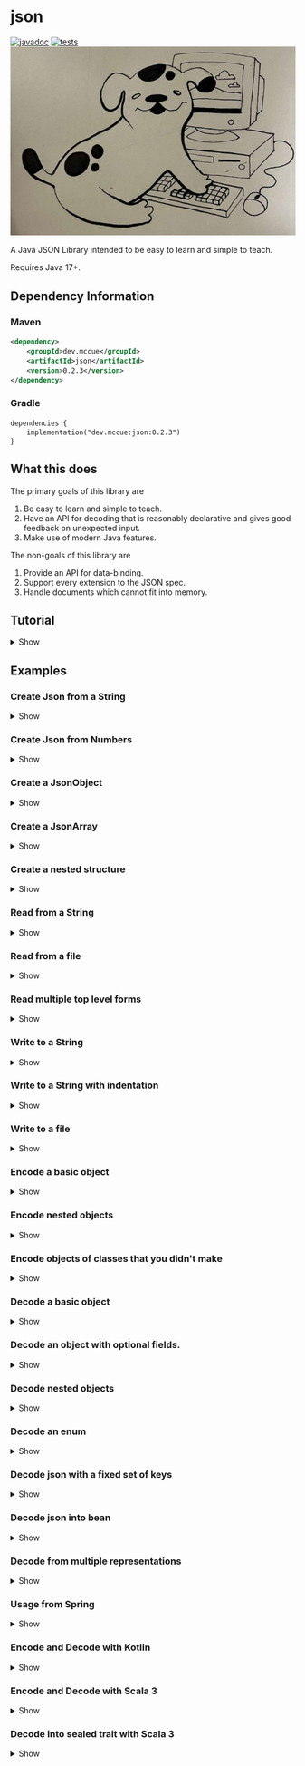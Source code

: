 # json

[![javadoc](https://javadoc.io/badge2/dev.mccue/json/javadoc.svg)](https://javadoc.io/doc/dev.mccue/json)
[![tests](https://github.com/bowbahdoe/json/actions/workflows/test.yml/badge.svg)](https://github.com/bowbahdoe/json/actions/workflows/test.yml)
<img src="./bopbop.png"></img>

A Java JSON Library intended to be easy to learn and simple to teach.

Requires Java 17+.

## Dependency Information

### Maven

```xml
<dependency>
    <groupId>dev.mccue</groupId>
    <artifactId>json</artifactId>
    <version>0.2.3</version>
</dependency>
```

### Gradle

```
dependencies {
    implementation("dev.mccue:json:0.2.3")
}
```

## What this does

The primary goals of this library are
1. Be easy to learn and simple to teach.
2. Have an API for decoding that is reasonably declarative and gives good feedback
   on unexpected input.
3. Make use of modern Java features.

The non-goals of this library are

1. Provide an API for data-binding.
2. Support every extension to the JSON spec.
3. Handle documents which cannot fit into memory.

## Tutorial

<details>
    <summary>Show</summary>

### The Data Model

JSON is a data format. It looks like the following sample.

```json
{
    "name": "kermit",
    "wife": null,
    "girlfriend": "Ms. Piggy",
    "age": 22,
    "children": [
        {
            "species": "frog",
            "gender": "male"
        },
        {
            "species": "pig",
            "gender": "female"
        }
    ],
    "commitmentIssues": true
}
```

In JSON you represent data using a combination of objects (maps from strings to JSON),
arrays (ordered sequences of JSON), strings, numbers, true, false, and null.

Therefore, one "natural" way to think about the data stored in a JSON document
is as the union of those possibilities.

```
JSON is one of
- a map of string to JSON
- a list of JSON
- a string
- a number
- true
- false
- null
```

The way to represent this in Java is using a sealed interface, which
provides an explicit list of types which are allowed to implement it.

```java 
public sealed interface Json
        permits 
            JsonObject,
            JsonArray,
            JsonString,
            JsonNumber,
            JsonBoolean,
            JsonNull {
}
```

This means that if you have a field or variable which has the type `Json`, you know
that it is either a `JsonObject`, `JsonArray`, `JsonString`, `JsonNumber`, `JsonBoolean`,
or `JsonNull`.

That is the first thing provided by my library. There is a `Json` type
and subtypes representing those different cases.

```java
import dev.mccue.json.*;

public class Main {
    static Json greeting() {
        return JsonString.of("hello");
    }
    
    public static void main(String[] args) {
        Json json = greeting();
        switch (json) {
            case JsonObject object ->
                    System.out.println("An object");
            case JsonArray array ->
                    System.out.println("An array");
            case JsonString str ->
                    System.out.println("A string");
            case JsonNumber number ->
                    System.out.println("A number");
            case JsonBoolean bool ->
                    System.out.println("A boolean");
            case JsonNull __ ->
                    System.out.println("A json null");
        }
    }
}
```

You can create instances
of these subtypes using factory methods on the types themselves.

```java
import dev.mccue.json.*;

import java.util.List;
import java.util.Map;

public class Main {
    public static void main(String[] args) {
        JsonObject kermit = JsonObject.of(Map.of(
                "name", JsonString.of("kermit"),
                "age", JsonNumber.of(22),
                "commitmentIssues", JsonBoolean.of(true),
                "wife", JsonNull.instance(),
                "children", JsonArray.of(List.of(
                        JsonString.of("Tiny Tim")
                ))
        ));

        System.out.println(kermit);
    }
}
```

Or by using factory methods on `Json`, which aren't guaranteed to give you
any specific subtype but in exchange will handle converting any stray `null`s to `JsonNull`.

```java
import dev.mccue.json.*;

import java.util.List;
import java.util.Map;

public class Main {
    public static void main(String[] args) {
        Json kermit = Json.of(Map.of(
                "name", Json.of("kermit"),
                "age", Json.of(22),
                "commitmentIssues", Json.of(true),
                "wife", Json.ofNull(),
                "children", Json.of(List.of(
                        JsonString.of("Tiny Tim")
                ))
        ));

        System.out.println(kermit);
    }
}
```

For `JsonObject` and `JsonArray`, there also use builders available which
can make it so that you don't need to write `Json.of` on every value.

```java
import dev.mccue.json.Json;

public class Main {
    public static void main(String[] args) {
        Json kermit = Json.objectBuilder()
                .put("name", "kermit")
                .put("age", 22)
                .putTrue("commitmentIssues")
                .putNull("wife")
                .put("children", Json.arrayBuilder()
                        .add("Tiny Tim"))
                .build();

        System.out.println(kermit);
    }
}
```

### Writing

Once you have some `Json` you can write it out to a `String` using `Json.writeString`

```java
import dev.mccue.json.Json;

public class Main {
    public static void main(String[] args) {
        Json songJson = Json.objectBuilder()
                .put("title", "Rainbow Connection")
                .put("year", 1979)
                .build();

        String song = Json.writeString(songJson);
        System.out.println(song);
    }
}
```

```json
{"title":"Rainbow Connection","year":1979}
```

If output is meant to be consumed by humans then whitespace can be added
using a customized instance of `JsonWriteOptions`.

```java
import dev.mccue.json.Json;
import dev.mccue.json.JsonWriteOptions;

public class Main {
    public static void main(String[] args) {
        Json songJson = Json.objectBuilder()
                .put("title", "Rainbow Connection")
                .put("year", 1979)
                .build();

        String song = Json.writeString(
                songJson,
                new JsonWriteOptions()
                        .withIndentation(4)
        );
        
        System.out.println(song);
    }
}
```

```json
{
    "title": "Rainbow Connection",
    "year": 1979
}
```

If you want to write JSON to something other than a `String`, you need to
obtain a `Writer` and use `Json.write`.

```java
import dev.mccue.json.Json;

import java.io.IOException;
import java.nio.file.Files;
import java.nio.file.Path;

public class Main {
    public static void main(String[] args) throws IOException {
        Json songJson = Json.objectBuilder()
                .put("title", "Rainbow Connection")
                .put("year", 1979)
                .build();


        try (var fileWriter = Files.newBufferedWriter(
                Path.of("song.json"))
        ) {
            Json.write(songJson, fileWriter);
        }
    }
}
```

### Encoding

To turn a class you have defined into JSON, you just need to make a method
which creates an instance of `Json` from the data stored in your class.

```java
import dev.mccue.json.Json;

record Muppet(String name) {
    Json toJson() {
        return Json.objectBuilder()
                .put("name", name)
                .build();
    }
}

public class Main {
    public static void main(String[] args) {
        var beaker = new Muppet("beaker");
        Json beakerJson = beaker.toJson();

        System.out.println(Json.writeString(beakerJson));
    }
}
```

This process is "encoding." You "encode" your data into JSON and then "write"
that JSON to some output.

For classes that you did not define, the logic for the conversion just needs to live somewhere.
Dealer's choice where, but static methods are generally a good call.

```java
import dev.mccue.json.Json;

import java.time.Month;
import java.time.MonthDay;
import java.time.format.DateTimeFormatter;

final class TimeEncoders {
    private TimeEncoders() {}

    static Json monthDayToJson(MonthDay monthDay) {
        return Json.of(
                DateTimeFormatter.ofPattern("MM-dd")
                        .format(monthDay)
        );
    }
}

record Muppet(String name, MonthDay birthday) {
    Json toJson() {
        return Json.objectBuilder()
                .put("name", name)
                .put(
                        "birthday", 
                        TimeEncoders.monthDayToJson(birthday)
                )
                .build();
    }
}

public class Main {
    public static void main(String[] args) {
        var elmo = new Muppet(
                "Elmo",
                MonthDay.of(Month.FEBRUARY, 3)
        );
        Json elmoJson = elmo.toJson();

        System.out.println(Json.writeString(elmoJson));
    }
}
```

```json
{"name":"Elmo","birthday":"02-03"}
```

If a class you define has a JSON representation that could be considered "canonical", the interface `JsonEncodable`
can be implemented. This will let you pass an instance of the class directly to `Json.writeString` or `Json.write`.

```java
import dev.mccue.json.Json;
import dev.mccue.json.JsonEncodable;

record Muppet(String name, boolean great)
        implements JsonEncodable {
    @Override
    public Json toJson() {
        return Json.objectBuilder()
                .put("name", name)
                .put("great", great)
                .build();
    }
}

public class Main {
    public static void main(String[] args) {
        var gonzo = new Muppet("Gonzo", true);
        System.out.println(Json.writeString(gonzo));
    }
}
```

### Reading

The inverse of writing JSON is reading it.

If you have some JSON stored in a `String` you can
read it into `Json` using `Json.readString`.

```java
import dev.mccue.json.Json;

public class Main {
    public static void main(String[] args) {
        Json movie = Json.readString("""
                {
                    "title": "Treasure Island",
                    "cast": [
                        {
                            "name": "Kermit",
                            "role": "The Captain",
                            "muppet": true
                        },
                        {
                            "name": "Tim Curry",
                            "role": "Long John Silver",
                            "muppet": false
                        }
                    ]
                
                }
                """);

        System.out.println(movie);
    }
}
```

If that JSON is coming from another source, you need to obtain a `Reader` and use `Json.read`.

```java
import dev.mccue.json.Json;

import java.io.IOException;
import java.io.Reader;
import java.nio.file.Files;
import java.nio.file.Path;

public class Main {
    public static void main(String[] args) throws IOException {
        // If you were following along, we created this earlier!
        Json song;
        try (Reader fileReader = Files.newBufferedReader(
                Path.of("song.json"))
        ) {
            song = Json.read(fileReader);
        }

        System.out.println(song);
    }
}
```

If the JSON you provide is malformed in some way, a `JsonReadException` will be thrown.

```java
import dev.mccue.json.Json;

public class Main {
    public static void main(String[] args) {
        // Should be in quotes
        Json.readString("fozzie");
    }
}
```

```java
Exception in thread "main" dev.mccue.json.JsonReadException: JSON error (unexpected character): f
	at dev.mccue.json.JsonReadException.unexpectedCharacter(JsonReadException.java:33)
	at dev.mccue.json.internal.JsonReaderMethods.readStream(JsonReaderMethods.java:525)
	at dev.mccue.json.internal.JsonReaderMethods.read(JsonReaderMethods.java:533)
	at dev.mccue.json.internal.JsonReaderMethods.readFullyConsume(JsonReaderMethods.java:543)
	at dev.mccue.json.Json.readString(Json.java:369)
	at dev.mccue.json.Json.readString(Json.java:364)
	at dev.mccue.example.Main.main(Main.java:9)
```

### Decoding

Up to this point, everything has been more or less the same as it is for other "tree-based"
JSON libraries like [org.json](https://github.com/stleary/JSON-java) or [json-simple](https://github.com/fangyidong/json-simple).

This is where that will start to change.

To take some `Json` and turn it into a user defined class, a basic approach would be to use `instanceof` checks to see if
the `Json` is a particular subtype and navigate from there.

```java
import dev.mccue.json.*;

record Muppet(String name, boolean canSpeak) {
    static Muppet fromJson(Json json) {
        if (json instanceof JsonObject object &&
            object.get("name") instanceof JsonString name &&
            object.get("canSpeak") instanceof JsonBoolean canSpeak) {
            return new Muppet(name.toString(), canSpeak.value());
        }
        else {
            throw new RuntimeException("Invalid Muppet");
        }
    }
}

public class Main {
    public static void main(String[] args) {
        var json = Json.readString("""
                {
                    "name": "animal",
                    "canSpeak": false
                }
                """);

        var animal = Muppet.fromJson(json);

        System.out.println(animal);
    }
}
```

This process is "decoding." You "read" your data into JSON and then "decode"
it to some type you define.

The problem with the `instanceof` approach is that you will end up with bad error messages on unexpected data.
In this case the error message would just be `"Invalid Muppet"`. The code to get better errors is tedious to write
and I haven't seen many folks in the wild do it.

To get good errors, you should use the static methods defined in `JsonDecoder`.

```java
package dev.mccue.example;

import dev.mccue.json.*;

record Muppet(String name, boolean canSpeak) {
    static Muppet fromJson(Json json) {
        return new Muppet(
                JsonDecoder.field(
                        json,
                        "name", 
                        JsonDecoder::string
                ),
                JsonDecoder.field(
                        json, 
                        "canSpeak", 
                        JsonDecoder::boolean_
                )
        );
    }
}

public class Main {
    public static void main(String[] args) {
        var json = Json.readString("""
                {
                    "name": "animal",
                    "canSpeak": false
                }
                """);

        var animal = Muppet.fromJson(json);

        System.out.println(animal);
    }
}
```

These handle the fiddly process of checking whether the JSON matches the structure you
expect and throwing an appropriate error.

You should read this declaration as "at the field `name` I expect a string."

```java
JsonDecoder.field(json, "name", JsonDecoder::string)
```

If the JSON is not an object, or doesn't have a value for `name`, or that value
is not a string, you will get a `JsonDecodeException`.

```java
public class Main {
    public static void main(String[] args) {
        var json = Json.readString("""
                {
                    "canSpeak": false
                }
                """);

        var animal = JsonDecoder.field(
                json, 
                "name", 
                JsonDecoder::string
        );

        System.out.println(animal);
    }
}
```
Which will have a message indicating exactly what went wrong and where.

```java 
Problem with the value at json.name:

    {
        "canSpeak": false
    }

no value for field
```

The last argument to `JsonDecoder.field` is the `JsonDecoder` you want to use to interpret the value at that field.
In this case a method reference to `JsonDecoder.string`, which is a method that asserts JSON is a string
and throws if it isn't.

For the methods which take more than one argument, there are overloads
which can be used to get an instance of `JsonDecoder`.

```java
// This will actually decode the json into a list of strings
List<String> items = JsonDecoder.array(json, JsonDecoder::string);

// This will just return a decoder
Decoder<List<String>> decoder = 
        JsonDecoder.array(JsonDecoder::string);
```

This, in conjunction with `JsonDecoder.field` is how you are intended to explore nested paths.

```java
public class Main {
    public static void main(String[] args) {
        var json = Json.readString("""
                {
                    "villains": ["constantine", "doc hopper"]
                }
                """);

        List<String> villains = JsonDecoder.field(
                json,
                "villains",
                JsonDecoder.array(JsonDecoder::string)
        );

        System.out.println(villains);
    }
}
```

To decode JSON into your custom classes, you should add either a constructor or
a static factory method which takes in `Json` and use these decoders to make your objects.

```java
import dev.mccue.json.*;

import java.util.List;

record Actor(String name, String role, boolean muppet) {
    static Actor fromJson(Json json) {
        return new Actor(
                JsonDecoder.field(json, "name", JsonDecoder::string),
                JsonDecoder.field(json, "role", JsonDecoder::string),
                JsonDecoder.optionalField(
                        json, 
                        "muppet",
                        JsonDecoder::boolean_,
                        true
                )
        );
    }
}


record Movie(String title, List<Actor> cast) {
    static Movie fromJson(Json json) {
        return new Movie(
                JsonDecoder.field(json, "title", JsonDecoder::string),
                JsonDecoder.field(
                        json, 
                        "cast", 
                        JsonDecoder.array(Actor::fromJson)
                )
        );
    }
}

public class Main {
    public static void main(String[] args) {
        var json = Json.readString("""
                 {
                     "title": "Treasure Island",
                     "cast": [
                         {
                             "name": "Kermit",
                             "role": "The Captain"
                         },
                         {
                             "name": "Tim Curry",
                             "role": "Long John Silver",
                             "muppet": false
                         }
                     ]
                 }
                 """);

        var movie = Movie.fromJson(json);

        System.out.println(movie);
    }
}
```

### Full Round-Trip

With all of that out of the way, here is how you might define a model,
write it to json, and read it back in.

```java
import dev.mccue.json.*;

import java.util.List;

record Actor(String name, String role, boolean muppet)
    implements JsonEncodable {
    static Actor fromJson(Json json) {
        return new Actor(
                JsonDecoder.field(json, "name", JsonDecoder::string),
                JsonDecoder.field(json, "role", JsonDecoder::string),
                JsonDecoder.optionalField(
                        json,
                        "muppet",
                        JsonDecoder::boolean_,
                        true)
        );
    }

    @Override
    public Json toJson() {
        return Json.objectBuilder()
                .put("name", name)
                .put("role", role)
                .put("muppet", muppet)
                .build();
    }
}


record Movie(String title, List<Actor> cast)
    implements JsonEncodable {
    static Movie fromJson(Json json) {
        return new Movie(
                JsonDecoder.field(json, "title", JsonDecoder::string),
                JsonDecoder.field(
                        json, 
                        "cast", 
                        JsonDecoder.array(Actor::fromJson)
                )
        );
    }

    @Override
    public Json toJson() {
        return Json.objectBuilder()
                .put("title", title)
                .put("cast", cast)
                .build();
    }
}

public class Main {
    public static void main(String[] args) {
        var json = Json.readString("""
                 {
                     "title": "Treasure Island",
                     "cast": [
                         {
                             "name": "Kermit",
                             "role": "The Captain",
                             "muppet": true
                         },
                         {
                             "name": "Tim Curry",
                             "role": "Long John Silver",
                             "muppet": false
                         }
                     ]
                 }
                 """);

        var movie = Movie.fromJson(json);

        var roundTrippedJson = Json.readString(
                Json.writeString(movie.toJson())
        );
        var roundTrippedMovie = Movie.fromJson(roundTrippedJson);

        System.out.println(
                json.equals(roundTrippedJson)
        );

        System.out.println(
                movie.equals(roundTrippedMovie)
        );
    }
}
```
</details>


## Examples

### Create Json from a String

<details>
    <summary>Show</summary>

```java
import dev.mccue.json.Json;
import dev.mccue.json.JsonObject;

public class Main {
   public static void main(String[] args) {
      Json line = Json.of("rainbow connection");

      System.out.println(line);
   }
}
```
</details>

### Create Json from Numbers

<details>
    <summary>Show</summary>

```java
import dev.mccue.json.Json;
import dev.mccue.json.JsonArray;

import java.math.BigDecimal;
import java.math.BigInteger;
import java.util.List;

public class Main {
   public static void main(String[] args) {
      JsonArray numbers = JsonArray.of(
              Json.of(1),
              Json.of(2L),
              Json.of(3.5),
              Json.of(new BigInteger("4")),
              Json.of(new BigDecimal("5.5"))
      );


      System.out.println(numbers);
   }
}
```
</details>

### Create a JsonObject

<details>
    <summary>Show</summary>

```java
import dev.mccue.json.Json;
import dev.mccue.json.JsonObject;

public class Main {
   public static void main(String[] args) {
      JsonObject swedishChef = Json.objectBuilder()
              .put("name", "chef")
              .put("nationality", "swedish")
              .put("lines", 1)
              .build();

      System.out.println(swedishChef);
   }
}
```
</details>

### Create a JsonArray

<details>
    <summary>Show</summary>

```java
import dev.mccue.json.Json;
import dev.mccue.json.JsonArray;

public class Main {
   public static void main(String[] args) {
      JsonArray lonelyNumbers = Json.arrayBuilder()
              .add(1)
              .add(2)
              .build();

      System.out.println(lonelyNumbers);
   }
}
```
</details>

### Create a nested structure

<details>
    <summary>Show</summary>

```java
import dev.mccue.json.Json;
import dev.mccue.json.JsonObject;

public class Main {
   public static void main(String[] args) {
      JsonObject kermit = Json.objectBuilder()
              .put("name", "kermit")
              .put("wife", Json.objectBuilder()
                      .put("name", "ms piggy"))
              .put("children", Json.arrayBuilder()
                      .add(Json.objectBuilder()
                              .put("species", "frog")
                              .put("gender", "male"))
                      .add(Json.objectBuilder()
                              .put("species", "pig")
                              .put("gender", "female")))
              .put("commitmentIssues", true)
              .build();

      System.out.println(kermit);
   }
}
```
</details>

### Read from a String

<details>
    <summary>Show</summary>



```java
import dev.mccue.json.Json;

public class Main {
    public static void main(String[] args) {
        Json parsed = Json.readString("""
                {
                    "name": "Tiny Tim",
                    "cute": true
                }
                """);

        System.out.println(parsed);
    }
}
```
</details>

### Read from a file

<details>
    <summary>Show</summary>

```java
import dev.mccue.json.Json;

import java.io.IOException;
import java.nio.file.Files;
import java.nio.file.Path;

public class Main {
    public static void main(String[] args) throws IOException {
        Json parsed;
        try (var reader = Files.newBufferedReader(Path.of("in.json"))) {
            parsed = Json.read(reader);
        }

        System.out.println(parsed);
    }
}
```

</details>

### Read multiple top level forms

<details>
    <summary>Show</summary>

```java
import dev.mccue.json.Json;

import java.io.StringReader;

public class Main {
    public static void main(String[] args) {
        String source = """
                { "name": "gonzo" }
                { "name": "kermit" }
                { "name": "ms. piggy" }
                """;

        var reader = Json.reader(new StringReader(source));

        for (var muppet : reader) {
            System.out.println(muppet);
        }
    }
}
```

</details>

### Write to a String

<details>
    <summary>Show</summary>

```java
import dev.mccue.json.Json;

public class Main {
   public static void main(String[] args) {
      Json beaker = Json.objectBuilder()
              .put("name", "Beaker")
              .put("milliliters", 5)
              .put("scientist", true)
              .build();

      String written = Json.writeString(beaker);

      System.out.println(written);
   }
}
```

```
{"name":"Beaker","milliliters":5,"scientist":true}
```

</details>

### Write to a String with indentation

<details>
    <summary>Show</summary>

```java
import dev.mccue.json.Json;
import dev.mccue.json.JsonWriteOptions;

public class Main {
    public static void main(String[] args) {
        Json beaker = Json.objectBuilder()
                .put("name", "Beaker")
                .put("milliliters", 5)
                .put("scientist", true)
                .build();
        
        String written = Json.writeString(
                beaker,
                new JsonWriteOptions()
                        .withIndentation(4)
        );

        System.out.println(written);
    }
}
```

```
{
    "name": "Beaker",
    "milliliters": 5,
    "scientist": true
}
```

</details>

### Write to a file

<details>
    <summary>Show</summary>

```java 
import dev.mccue.json.Json;

import java.io.IOException;
import java.nio.file.Files;
import java.nio.file.Path;

public class Main {
    public static void main(String[] args) throws IOException {
        Json bunsen = Json.objectBuilder()
                .put("name", "bunsen")
                .put("scientist", true)
                .build();

        try (var writer = Files.newBufferedWriter(
                Path.of("out.json")
        )) {
            Json.write(bunsen, writer);
        }
    }
}
```

</details>

### Encode a basic object

<details>
    <summary>Show</summary>

```java
import dev.mccue.json.Json;
import dev.mccue.json.JsonEncodable;
import dev.mccue.json.JsonWriteOptions;

record Muppet(String name, boolean canSing)
        implements JsonEncodable {

    @Override
    public Json toJson() {
        return Json.objectBuilder()
                .put("name", this.name)
                .put("canSing", this.canSing)
                .build();
    }
}

public class Main {
    public static void main(String[] args) {
        var animal = new Muppet("animal", false);
        System.out.println(Json.writeString(
                animal,
                new JsonWriteOptions()
                        .withIndentation(4)
        ));
    }
}
```

```
{
    "name": "animal",
    "canSing": false
}
```

</details>

### Encode nested objects

<details>
    <summary>Show</summary>

```java
import dev.mccue.json.Json;
import dev.mccue.json.JsonEncodable;
import dev.mccue.json.JsonWriteOptions;

import java.util.List;

record Muppet(String name)
        implements JsonEncodable {

    @Override
    public Json toJson() {
        return Json.objectBuilder()
                .put("name", this.name)
                .build();
    }
}

record Movie(String title, List<Muppet> cast)
        implements JsonEncodable {

    @Override
    public Json toJson() {
        return Json.objectBuilder()
                .put("title", this.title)
                .put("cast", this.cast)
                .build();
    }
}

public class Main {
    public static void main(String[] args) {
        var kermit = new Muppet("kermit");
        var gonzo = new Muppet("gonzo");
        var rizzo = new Muppet("rizzo");

        var treasureIsland = new Movie(
                "Treasure Island",
                List.of(kermit, gonzo, rizzo)
        );

        System.out.println(Json.writeString(
                treasureIsland,
                new JsonWriteOptions()
                        .withIndentation(4)
        ));
    }
}
```

```
{
    "title": "Treasure Island",
    "cast": [
        {
            "name": "kermit"
        },
        {
            "name": "gonzo"
        },
        {
            "name": "rizzo"
        }
    ]
}
```

</details>

### Encode objects of classes that you didn't make

<details>
    <summary>Show</summary>

```java
public class Main {
    static Json encodeInstant(Instant instant) {
        return Json.of(DateTimeFormatter.ISO_INSTANT.format(instant));
    }

    public static void main(String[] args) {
        Json instant = encodeInstant(Instant.now());
        System.out.println(Json.writeString(instant));
    }
}
```

</details>

### Decode a basic object

<details>
    <summary>Show</summary>

```java
import dev.mccue.json.Json;
import dev.mccue.json.JsonDecoder;

record Muppet(String name) {
    static Muppet fromJson(Json json) {
        var name = JsonDecoder.field(json, "name", JsonDecoder::string);
        return new Muppet(name);
    }
}

public class Main {
    public static void main(String[] args) {
        var jsonString = """
                [
                    {
                        "name": "kermit"
                    },
                    {
                        "name": "gonzo"
                    },
                    {
                        "name": "rizzo"
                    }
                ]
                """;
        var json = Json.readString(jsonString);

        var muppets = JsonDecoder.array(json, Muppet::fromJson);

        System.out.println(muppets);
    }
}
```

</details>

### Decode an object with optional fields.

<details>
    <summary>Show</summary>

```java
import dev.mccue.json.Json;
import dev.mccue.json.JsonDecoder;

record Muppet(String name, String role) {
    static Muppet fromJson(Json json) {
        var name = JsonDecoder.field(json, "name", JsonDecoder::string);
        var role = JsonDecoder.optionalField(json, "role", JsonDecoder::string, "sidekick");
        return new Muppet(name, role);
    }
}


public class Main {
    public static void main(String[] args) {
        var jsonString = """
                [
                    {
                        "name": "kermit",
                        "role": "captain"
                    },
                    {
                        "name": "gonzo"
                    },
                    {
                        "name": "rizzo"
                    }
                ]
                """;
        var json = Json.readString(jsonString);
        var muppets = JsonDecoder.array(json, Muppet::fromJson);

        System.out.println(muppets);
    }
}
```

</details>

### Decode nested objects

<details>
    <summary>Show</summary>

```java
import dev.mccue.json.Json;
import dev.mccue.json.JsonDecoder;

import java.util.List;

record Muppet(String name) {
    static Muppet fromJson(Json json) {
        return new Muppet(JsonDecoder.field(json, "name", JsonDecoder::string));
    }

}

record Movie(String title, List<Muppet> cast) {
    static Movie fromJson(Json json) {
        return new Movie(
                JsonDecoder.field(json, "title", JsonDecoder::string),
                JsonDecoder.field(json, "cast", JsonDecoder.array(Muppet::fromJson))
        );
    }
}

public class Main {
    public static void main(String[] args) {
        var jsonString = """
                {
                    "title": "Treasure Island",
                    "cast": [
                        {
                            "name": "kermit"
                        },
                        {
                            "name": "gonzo"
                        },
                        {
                            "name": "rizzo"
                        }
                    ]
                }
                """;
        var json = Json.readString(jsonString);
        var movie = Movie.fromJson(json);

        System.out.println(movie);
    }
}
```

</details>

### Decode an enum

<details>
    <summary>Show</summary>

```java
import dev.mccue.json.Json;
import dev.mccue.json.JsonDecoder;

import java.util.List;

enum Location {
   CALIFORNIA,
   RHODE_ISLAND,
   SASKATCHEWAN,
   NEW_YORK;

   static Location fromJson(Json json) {
      return Location.valueOf(JsonDecoder.string(json));
   }
}

public class Main {
   public static void main(String[] args) {
      Json locationsJson = Json.readString("""
              [
                  "CALIFORNIA",
                  "SASKATCHEWAN"
              ]
              """);

      List<Location> locations = JsonDecoder.array(
              locationsJson,
              Location::fromJson
      );

      System.out.println(locations);
   }
}
```

</details>

### Decode json with a fixed set of keys

<details>
    <summary>Show</summary>

```java
import dev.mccue.json.Json;
import dev.mccue.json.JsonDecodeException;
import dev.mccue.json.JsonDecoder;

import java.util.HashSet;
import java.util.Set;

record Prison(String location) {
    public static Prison fromJson(Json json) {
        var object = JsonDecoder.object(json);
        var expected = Set.of("location");
        if (!expected.equals(object.keySet())) {
            var extra = new HashSet<>(object.keySet());
            extra.removeAll(expected);
            throw JsonDecodeException.of("Extra Keys: " + extra, json);
        }

        return new Prison(
                JsonDecoder.field(json, "location", JsonDecoder::string)
        );
    }
}
public class Main {
    public static void main(String[] args) {
        Json withExtraKeys = Json.readString(
                """
                        {
                            "location": "Siberia",
                            "escapeMethod": "tunnelling"
                        }
                        """
        );

        var prison = Prison.fromJson(withExtraKeys);
    }
}
```

</details>


### Decode json into bean

<details>
    <summary>Show</summary>

⚠️ This example is just intended to show how you can use decoders to make objects
that have different construction methods. Don't mindlessly add getters
and setters to your classes!
```java
import dev.mccue.json.Json;
import dev.mccue.json.JsonDecoder;

import java.util.List;

class Fozzie {
    private String joke;
    private String punchline;
    private List<String> hecklers;

    public Fozzie() {}

    public String getJoke() {
        return joke;
    }

    public void setJoke(String joke) {
        this.joke = joke;
    }

    public String getPunchline() {
        return punchline;
    }

    public void setPunchline(String punchline) {
        this.punchline = punchline;
    }

    public List<String> getHecklers() {
        return hecklers;
    }

    public void setHecklers(List<String> hecklers) {
        this.hecklers = hecklers;
    }

    @Override
    public String toString() {
        return "Fozzie[" +
                "joke=" + joke +
                ", punchline=" + punchline  +
                ", hecklers=" + hecklers +
                ']';
    }
}

public class Main {
    static Fozzie fozzieFromJson(Json json) {
        var fozzie = new Fozzie();
        fozzie.setJoke(JsonDecoder.field(json, "joke", JsonDecoder::string));
        fozzie.setPunchline(JsonDecoder.field(json, "punchline", JsonDecoder::string));
        fozzie.setHecklers(JsonDecoder.field(
                json, 
                "hecklers", 
                JsonDecoder.array(JsonDecoder::string)
        ));
        return fozzie;
    }

    public static void main(String[] args) {
        Json fozzieJson = Json.readString("""
                {
                    "joke": "What do you get when you cross the Atlantic with the titanic?",
                    "punchline": "Halfway! Wacka Wacka!",
                    "hecklers": ["Statler", "Waldorf"]
                }
                """);

        Fozzie fozzie = fozzieFromJson(fozzieJson);

        System.out.println(fozzie);
    }
}
```

</details>

### Decode from multiple representations

<details>
    <summary>Show</summary>

```java
import dev.mccue.json.Json;
import dev.mccue.json.JsonDecoder;

import java.util.List;

record Person(String firstName, String lastName) {
    static Person fromJsonV1(Json json) {
        var fullName = JsonDecoder.field(json, "name", JsonDecoder::string);
        var split = fullName.split(" ", 2);
        return new Person(split[0], split[1]);
    }

    static Person fromJsonV2(Json json) {
        return new Person(
                JsonDecoder.field(json, "first_name", JsonDecoder::string),
                JsonDecoder.field(json, "last_name", JsonDecoder::string)
        );
    }

    static Person fromJson(Json json) {
        return JsonDecoder.oneOf(
                json,
                Person::fromJsonV2,
                Person::fromJsonV1
        );
    }
}

public class Main {
    public static void main(String[] args) {
        Json peopleJson = Json.readString("""
                [
                    {
                        "name": "Great Gonzo"
                    },
                    {
                        "first_name": "Jim",
                        "last_name": "Henson"
                    }
                ]
                """);

        List<Person> people = JsonDecoder.array(peopleJson, Person::fromJson);

        System.out.println(people);
    }
}
```

```
[Person[firstName=Great, lastName=Gonzo], Person[firstName=Jim, lastName=Henson]]
```

</details>

### Usage from Spring

<details>
    <summary>Show</summary>

#### Step 1. Add a new jackson module as a bean

```java
import com.fasterxml.jackson.core.JsonGenerator;
import com.fasterxml.jackson.core.JsonParser;
import com.fasterxml.jackson.databind.DeserializationContext;
import com.fasterxml.jackson.databind.JsonNode;
import com.fasterxml.jackson.databind.Module;
import com.fasterxml.jackson.databind.SerializerProvider;
import com.fasterxml.jackson.databind.deser.std.StdDeserializer;
import com.fasterxml.jackson.databind.module.SimpleModule;
import com.fasterxml.jackson.databind.ser.std.StdSerializer;
import dev.mccue.json.*;
import dev.mccue.json.stream.JsonWriteable;
import org.springframework.context.annotation.Bean;
import org.springframework.context.annotation.Configuration;

import java.io.IOException;
import java.io.UncheckedIOException;

@Configuration
public class McCueJsonModule {
    @Bean
    public Module jsonSerializer() {
        var module = new SimpleModule();
        module.addSerializer(new StdSerializer<>(JsonWriteable.class) {
            @Override
            public void serialize(
                    JsonWriteable writeable,
                    JsonGenerator jsonGenerator,
                    SerializerProvider serializerProvider
            ) throws IOException {
                try {
                    writeable.write(new ProxyWriter(jsonGenerator));
                } catch (UncheckedIOException e) {
                    throw e.getCause();
                }
            }
        });
        module.addDeserializer(Json.class, new StdDeserializer<>(Json.class) {
            private Json deserializeTree(JsonNode tree) {
                if (tree.isTextual()) {
                    return JsonString.of(tree.textValue());
                }
                else if (tree.isNull()) {
                    return JsonNull.instance();
                }
                else if (tree.isBoolean()) {
                    return JsonBoolean.of(tree.booleanValue());
                }
                else if (tree.isLong()) {
                    return JsonNumber.of(tree.longValue());
                }
                else if (tree.isDouble()) {
                    return JsonNumber.of(tree.doubleValue());
                }
                else if (tree.isBigDecimal()) {
                    return JsonNumber.of(tree.decimalValue());
                }
                else if (tree.isBigInteger()) {
                    return JsonNumber.of(tree.bigIntegerValue());
                }
                else if (tree.isArray()) {
                    var arrayBuilder = JsonArray.builder();
                    for (var value : tree) {
                        arrayBuilder.add(deserializeTree(value));
                    }
                    return arrayBuilder.build();
                }
                else if (tree.isObject()) {
                    var objectBuilder = JsonObject.builder();
                    var fieldNamesIter = tree.fieldNames();
                    while (fieldNamesIter.hasNext()) {
                        var fieldName = fieldNamesIter.next();
                        objectBuilder.put(fieldName, deserializeTree(tree.get(fieldName)));
                    }
                    return objectBuilder.build();
                }
                else {
                    throw new IllegalStateException("Should have handled all JsonNode types?");
                }
            }

            @Override
            public Json deserialize(JsonParser jsonParser, DeserializationContext deserializationContext)
                    throws IOException {
                return deserializeTree(jsonParser.readValueAsTree());
            }
        });
        return module;
    }

    private record ProxyWriter(JsonGenerator jsonGenerator)
            implements dev.mccue.json.stream.JsonGenerator {
        @Override
        public void writeObjectStart() {
            try {
                jsonGenerator.writeStartObject();
            } catch (IOException e) {
                throw new UncheckedIOException(e);
            }
        }

        @Override
        public void writeObjectEnd() {
            try {
                jsonGenerator.writeEndObject();
            } catch (IOException e) {
                throw new UncheckedIOException(e);
            }
        }

        @Override
        public void writeArrayStart() {
            try {
                jsonGenerator.writeStartArray();
            } catch (IOException e) {
                throw new UncheckedIOException(e);
            }
        }

        @Override
        public void writeArrayEnd() {
            try {
                jsonGenerator.writeEndArray();
            } catch (IOException e) {
                throw new UncheckedIOException(e);
            }
        }

        @Override
        public void writeFieldName(String s) {
            try {
                jsonGenerator.writeFieldName(s);
            } catch (IOException e) {
                throw new UncheckedIOException(e);
            }
        }

        @Override
        public void writeString(String s) {
            try {
                jsonGenerator.writeString(s);
            } catch (IOException e) {
                throw new UncheckedIOException(e);
            }
        }

        @Override
        public void writeNumber(JsonNumber jsonNumber) {
            try {
                jsonGenerator.writeNumber(jsonNumber.toString());
            } catch (IOException e) {
                throw new UncheckedIOException(e);
            }
        }

        @Override
        public void writeTrue() {
            try {
                jsonGenerator.writeBoolean(true);
            } catch (IOException e) {
                throw new UncheckedIOException(e);
            }
        }

        @Override
        public void writeFalse() {
            try {
                jsonGenerator.writeBoolean(false);
            } catch (IOException e) {
                throw new UncheckedIOException(e);
            }
        }

        @Override
        public void writeNull() {
            try {
                jsonGenerator.writeNull();
            } catch (IOException e) {
                throw new UncheckedIOException(e);
            }
        }
    }
}
```

#### Step 2. Annotate your creation methods with @JsonCreator

```java
import com.fasterxml.jackson.annotation.JsonCreator;
import dev.mccue.json.Json;
import dev.mccue.json.JsonDecoder;
import dev.mccue.json.JsonEncodable;

public record Muppet(String name) implements JsonEncodable {

    @Override
    public Json toJson() {
        return Json.objectBuilder()
                .put("name", name)
                .build();
    }

    @JsonCreator
    public static Muppet fromJson(Json json) {
        return new Muppet(JsonDecoder.field(json, "name", JsonDecoder::string));
    }
}
```


</details>

### Encode and Decode with Kotlin 

<details>
    <summary>Show</summary>

```kotlin
import dev.mccue.json.Json
import dev.mccue.json.JsonDecoder
import dev.mccue.json.JsonEncodable
import dev.mccue.json.JsonWriteOptions

data class Muppet(
   val name: String,
   val scientist: Boolean,
   val lines: String?
) : JsonEncodable {
   override fun toJson(): Json =
      Json.objectBuilder()
         .put("name", name)
         .put("scientist", scientist)
         .put("lines", lines)
         .build()

   companion object {
      fun fromJson(json: Json): Muppet =
         Muppet(
            JsonDecoder.field(json, "name") { JsonDecoder.string(it) },
            JsonDecoder.field(json, "scientist") { JsonDecoder.boolean_(it) },
            JsonDecoder.nullableField(json,
               "lines",
               { JsonDecoder.string(it) },
               null
            )
         )
   }
}

data class Movie(
   val title: String,
   val muppets: List<Muppet>
) : JsonEncodable {
   override fun toJson(): Json {
      return Json.objectBuilder()
         .put("title", title)
         .put("muppets", muppets)
         .build()
   }

   companion object {
      fun fromJson(json: Json): Movie =
         Movie(
            JsonDecoder.field(json, "title") { JsonDecoder.string(it) },
            JsonDecoder.field(json, "muppets", JsonDecoder.array { Muppet.fromJson(it) })
         )
   }
}


fun main(args: Array<String>) {
   val movie = Movie(
      "Most wanted",
      listOf(
         Muppet(
            "kermit",
            false,
            "I'm not Constantine!"
         ),
         Muppet(
            "beaker",
            true,
            null
         ),
         Muppet(
            "bunsen",
            true,
            "I don't mean to be a stickler"
         )
      )
   )

   println(Json.writeString(movie, JsonWriteOptions().withIndentation(4)))

   val movieRoundTripped = Movie.fromJson(Json.readString(Json.writeString(movie)))

   println(movieRoundTripped)
   println(movie)
   println(movie == movieRoundTripped)
}
```

```
{
    "title": "Most wanted",
    "muppets": [
        {
            "name": "kermit",
            "scientist": false,
            "lines": "I'm not Constantine!"
        },
        {
            "name": "beaker",
            "scientist": true,
            "lines": null
        },
        {
            "name": "bunsen",
            "scientist": true,
            "lines": "I don't mean to be a stickler"
        }
    ]
}
Movie(title=Most wanted, muppets=[Muppet(name=kermit, scientist=false, lines=I'm not Constantine!), Muppet(name=beaker, scientist=true, lines=null), Muppet(name=bunsen, scientist=true, lines=I don't mean to be a stickler)])
Movie(title=Most wanted, muppets=[Muppet(name=kermit, scientist=false, lines=I'm not Constantine!), Muppet(name=beaker, scientist=true, lines=null), Muppet(name=bunsen, scientist=true, lines=I don't mean to be a stickler)])
true
```

</details>

### Encode and Decode with Scala 3

<details>
    <summary>Show</summary>

```scala
import dev.mccue.json.{Json, JsonDecoder, JsonEncodable, JsonWriteOptions}

import scala.jdk.CollectionConverters._

case class Muppet(name: String, scientist: Boolean, lines: Option[String]) extends JsonEncodable {
  override def toJson: Json =
    Json.objectBuilder()
      .put("name", name)
      .put("scientist", scientist)
      .put("lines", lines.orNull)
      .build
}

object Muppet {
  def fromJson(json: Json): Muppet =
    Muppet(
      JsonDecoder.field(json, "name", JsonDecoder.string _),
      JsonDecoder.field(json, "scientist", JsonDecoder.boolean_ _),
      JsonDecoder.nullableField(json, "name", JsonDecoder.string _)
        .map(Option(_))
        .orElse(None)
    )
}

case class Movie(title: String, muppets: Seq[Muppet]) extends JsonEncodable {
  override def toJson: Json =
    Json.objectBuilder()
      .put("title", title)
      .put("muppets", muppets.asJava)
      .build()
}

object Movie {
  def fromJson(json: Json): Movie =
    Movie(
      JsonDecoder.field(json, "title", JsonDecoder.string _),
      JsonDecoder.field(json, "muppets", JsonDecoder.array(Muppet.fromJson _))
        .asScala
        .toSeq
    )
}


@main
def main(): Unit = {
  val movie = Movie(
    "Most wanted",
    Seq(
      Muppet(
        "kermit",
        false,
        Some("I'm not Constantine!")
      ),
      Muppet(
        "beaker",
        true,
        None
      ),
      Muppet(
        "bunsen",
        true,
        Some("I don't mean to be a stickler")
      )
    )
  )

  println(Json.writeString(movie, JsonWriteOptions().withIndentation(4)))

  val movieRoundTripped = Movie.fromJson(Json.readString(Json.writeString(movie)))

  println(movieRoundTripped)
  println(movie)
  println(movie == movieRoundTripped)
}
```

``` 
{
    "title": "Most wanted",
    "muppets": [
        {
            "name": "kermit",
            "scientist": false,
            "lines": "I'm not Constantine!"
        },
        {
            "name": "beaker",
            "scientist": true,
            "lines": null
        },
        {
            "name": "bunsen",
            "scientist": true,
            "lines": "I don't mean to be a stickler"
        }
    ]
}
Movie(Most wanted,List(Muppet(kermit,false,Some(kermit)), Muppet(beaker,true,Some(beaker)), Muppet(bunsen,true,Some(bunsen))))
Movie(Most wanted,List(Muppet(kermit,false,Some(I'm not Constantine!)), Muppet(beaker,true,None), Muppet(bunsen,true,Some(I don't mean to be a stickler))))
false
```
</details>

### Decode into sealed trait with Scala 3

<details>
    <summary>Show</summary>

```scala
import dev.mccue.json.{Json, JsonDecodeException, JsonDecoder, JsonEncodable, JsonWriteOptions}

import scala.jdk.CollectionConverters.*

sealed trait MessageBody {
  def messageId: Int
}

object MessageBody {
  def fromJson(json: Json): MessageBody = {
    val id = JsonDecoder.field(json, "type", JsonDecoder.string _)
    id match
      case "init" =>
        Init(
          JsonDecoder.field(json, "msg_id", JsonDecoder.int_ _),
          JsonDecoder.field(json, "node_id", JsonDecoder.string _),
          JsonDecoder.field(json, "node_ids", JsonDecoder.array(JsonDecoder.string _))
            .asScala
            .toSeq
        )
      case "init_ok" =>
        InitOk(
          JsonDecoder.field(json, "msg_id", JsonDecoder.int_ _),
          JsonDecoder.field(json, "in_reply_to", JsonDecoder.int_ _)
        )
      case _ =>
        throw JsonDecodeException.atField("type", JsonDecodeException.of(
          "expected one of \"init\", \"init_ok\"",
          json
        ))
  }
}

case class Init(messageId: Int, nodeId: String, nodeIds: Seq[String]) extends MessageBody {}
case class InitOk(messageId: Int, inReplyTo: Int) extends MessageBody {}

case class Envelope(src: Option[String], dest: Option[String], body: MessageBody) {}

object Envelope {
  def fromJson(json: Json): Envelope = {
    Envelope(
      JsonDecoder.optionalField(json, "src", JsonDecoder.string _)
        .map(Option(_))
        .orElse(None),

      JsonDecoder.optionalField(json, "dest", JsonDecoder.string _)
        .map(Option(_))
        .orElse(None),

      JsonDecoder.field(json, "body", MessageBody.fromJson _)
    )
  }
}
```

</details>